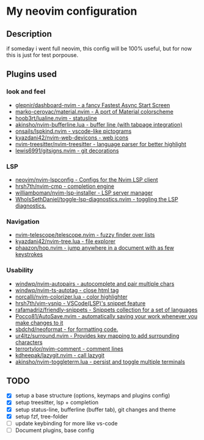 # My neovim configuration

## Description

if someday i went full neovim, this config will be 100% useful, but for now this is just for test porpouse.

## Plugins used

### look and feel

- [glepnir/dashboard-nvim - a fancy Fastest Async Start Screen ](https://github.com/glepnir/dashboard-nvim)
- [marko-cerovac/material.nvim - A port of Material colorscheme](https://github.com/marko-cerovac/material.nvim)
- [hoob3rt/lualine.nvim - statusline](https://github.com/nvim-lualine/lualine.nvim)
- [akinsho/nvim-bufferline.lua - buffer line (with tabpage integration)](https://github.com/akinsho/bufferline.nvim)
- [onsails/lspkind.nvim - vscode-like pictograms](https://github.com/onsails/lspkind.nvim)
- [kyazdani42/nvim-web-devicons - web icons](https://github.com/kyazdani42/nvim-web-devicons)
- [nvim-treesitter/nvim-treesitter - language parser for better highlight](https://github.com/nvim-treesitter/nvim-treesitter)
- [lewis6991/gitsigns.nvim - git decorations](https://github.com/lewis6991/gitsigns.nvim)

### LSP

- [neovim/nvim-lspconfig - Configs for the Nvim LSP client](https://github.com/neovim/nvim-lspconfig)
- [hrsh7th/nvim-cmp - completion engine](https://github.com/hrsh7th/nvim-cmp)
- [williamboman/nvim-lsp-installer - LSP server manager](https://github.com/williamboman/nvim-lsp-installer)
- [WhoIsSethDaniel/toggle-lsp-diagnostics.nvim - toggling the LSP diagnostics.](https://github.com/WhoIsSethDaniel/toggle-lsp-diagnostics.nvim)

### Navigation

- [nvim-telescope/telescope.nvim - fuzzy finder over lists](https://github.com/nvim-telescope/telescope.nvim)
- [kyazdani42/nvim-tree.lua - file explorer](https://github.com/kyazdani42/nvim-tree.lua)
- [phaazon/hop.nvim - jump anywhere in a document with as few keystrokes](https://github.com/phaazon/hop.nvim)

### Usability

- [windwp/nvim-autopairs - autocomplete and pair multiple chars](https://github.com/windwp/nvim-autopairs)
- [windwp/nvim-ts-autotag - close html tag](https://github.com/windwp/nvim-ts-autotag)
- [norcalli/nvim-colorizer.lua - color highlighter](https://github.com/norcalli/nvim-colorizer.lua)
- [hrsh7th/vim-vsnip - VSCode(LSP)'s snippet feature](https://github.com/hrsh7th/vim-vsnip)
- [rafamadriz/friendly-snippets - Snippets collection for a set of languages](https://github.com/rafamadriz/friendly-snippets)
- [Pocco81/AutoSave.nvim - automatically saving your work whenever you make changes to it](https://github.com/Pocco81/AutoSave.nvim)
- [sbdchd/neoformat - for formatting code.](https://github.com/sbdchd/neoformat)
- [ur4ltz/surround.nvim - Provides key mapping to add surrounding characters](https://github.com/ur4ltz/surround.nvim)
- [terrortylor/nvim-comment - comment lines](terrortylor/nvim-comment)
- [kdheepak/lazygit.nvim - call lazygit](https://github.com/kdheepak/lazygit.nvim)
- [akinsho/nvim-toggleterm.lua - persist and toggle multiple terminals](https://github.com/akinsho/toggleterm.nvim)

## TODO

- [x] setup a base structure (options, keymaps and plugins config)
- [x] setup treesitter, lsp + completion
- [x] setup status-line, bufferline (buffer tab), git changes and theme
- [x] setup fzf, tree-folder
- [ ] update keybinding for more like vs-code
- [ ] Document plugins, base config
